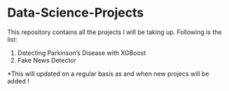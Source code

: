 # Data-Science-Projects
This repository contains all the projects I will be taking up. Following is the list: 
1. Detecting Parkinson’s Disease with XGBoost
2. Fake News Detector


*This will updated on a regular basis as and when new projecs will be added !
